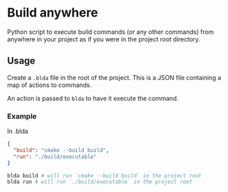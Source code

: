 # Build anywhere

Python script to execute build commands (or any other commands) from anywhere in
your project as if you were in the project root directory.

## Usage

Create a `.blda` file in the root of the project. This is a JSON file containing
a map of actions to commands.

An action is passed to `blda` to have it execute the command.

### Example

In .blda
``` json
{
  "build": "cmake --build build",
  "run": "./build/executable"
}
```

``` sh
blda build # will run `cmake --build build` in the project root
blda run # will run `./build/executable` in the project root
```
